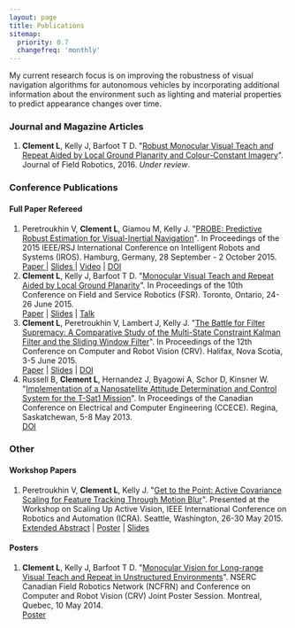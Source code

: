 ```yaml
---
layout: page
title: Publications
sitemap:
  priority: 0.7
  changefreq: 'monthly'
---
```


My current research focus is on improving the robustness of visual navigation algorithms for autonomous vehicles by incorporating additional information about the environment such as lighting and material properties to predict appearance changes over time.

<h3>Journal and Magazine Articles</h3>
<div class="pub-list"> <ol>

<li> <b>Clement L</b>, Kelly J, Barfoot T D. "<u>Robust Monocular Visual Teach and Repeat Aided by Local Ground Planarity and Colour-Constant Imagery</u>". Journal of Field Robotics, 2016. <i>Under review</i>.
</li>

</ol> </div>

<h3>Conference Publications</h3>
<h4>Full Paper Refereed</h4>
<div class="pub-list"> <ol>

<li> Peretroukhin V, <b>Clement L</b>, Giamou M, Kelly J. "<u>PROBE: Predictive Robust Estimation for Visual-Inertial Navigation</u>". In Proceedings of the 2015 IEEE/RSJ International Conference on Intelligent Robots and Systems (IROS). Hamburg, Germany, 28 September - 2 October 2015. <br/>
<a href="{{ site.url }}/assets/docs/iros2015_PROBE_paper.pdf"><i class="fa fa-file-text-o fa-fw"></i> Paper </a>
| <a href="http://valentinp.com/assets/research_material/IROS2015-Peretroukhin-PROBE-Presentation.pdf"><i class="fa fa-desktop fa-fw"></i> Slides </a>
| <a href="https://youtu.be/0YmdVJ0Be3Q"><i class="fa fa-film fa-fw"></i> Video</a>
| <a href="http://dx.doi.org/10.1109/IROS.2015.7353890"><i class="fa fa-external-link fa-fw"></i> DOI</a>
</li>

<li> <b>Clement L</b>, Kelly J, Barfoot T D. "<u>Monocular Visual Teach and Repeat Aided by Local Ground Planarity</u>". In Proceedings of the 10th Conference on Field and Service Robotics (FSR). Toronto, Ontario, 24-26 June 2015.<br/>
<a href="{{ site.url }}/assets/docs/fsr2015_monoVTR_paper.pdf"><i class="fa fa-file-text-o fa-fw"></i> Paper</a>
| <a href="{{ site.url }}/assets/docs/fsr2015_monoVTR_slides.pdf"><i class="fa fa-desktop fa-fw"></i> Slides</a>
| <a href="https://youtu.be/FU6KeWgwrZ4"><i class="fa fa-film fa-fw"></i> Talk</a>
</li>

<li> <b>Clement L</b>, Peretroukhin V, Lambert J, Kelly J. "<u>The Battle for Filter Supremacy: A Comparative Study of the Multi-State Constraint Kalman Filter and the Sliding Window Filter</u>". In Proceedings of the 12th Conference on Computer and Robot Vision (CRV). Halifax, Nova Scotia, 3-5 June 2015.<br/>
<a href="{{ site.url }}/assets/docs/crv2015_battle_paper.pdf"><i class="fa fa-file-text-o fa-fw"></i> Paper</a>
| <a href="{{ site.url }}/assets/docs/crv2015_battle_slides.pdf"><i class="fa fa-desktop fa-fw"></i> Slides</a>
| <a href="http://dx.doi.org/10.1109/CRV.2015.11"><i class="fa fa-external-link fa-fw"></i> DOI</a>
</li>

<li> Russell B, <b>Clement L</b>, Hernandez J, Byagowi A, Schor D, Kinsner W. "<u>Implementation of a Nanosatellite Attitude Determination and Control System for the T-Sat1 Mission</u>". In Proceedings of the Canadian Conference on Electrical and Computer Engineering (CCECE). Regina, Saskatchewan, 5-8 May 2013. <br/>
<a href="http://dx.doi.org/10.1109/CCECE.2013.6567796"><i class="fa fa-external-link fa-fw"></i> DOI</a>
</li>

</ol> </div>

<h3>Other</h3>
<h4>Workshop Papers</h4>
<div class="pub-list"> <ol>

<li> Peretroukhin V, <b>Clement L</b>, Kelly J. "<u>Get to the Point: Active Covariance Scaling for Feature Tracking Through Motion Blur</u>". Presented at the Workshop on Scaling Up Active Vision, IEEE International Conference on Robotics and Automation (ICRA). Seattle, Washington, 26-30 May 2015.<br/>
<a href="{{ site.url }}/assets/docs/icra2015_blur_abstract.pdf"><i class="fa fa-file-text-o fa-fw"></i> Extended Abstract</a>
| <a href="{{ site.url }}/assets/docs/icra2015_blur_poster.pdf"><i class="fa fa-image fa-fw"></i> Poster</a>
| <a href="{{ site.url }}/assets/docs/icra2015_blur_slides.pdf"><i class="fa fa-desktop fa-fw"></i> Slides</a>
</li>

</ol> </div>

<h4>Posters</h4>
<div class="pub-list"> <ol>

<li> <b>Clement L</b>, Kelly J, Barfoot T D. "<u>Monocular Vision for Long-range Visual Teach and Repeat in Unstructured Environments</u>". NSERC Canadian Field Robotics Network (NCFRN) and Conference on Computer and Robot Vision (CRV) Joint Poster Session. Montreal, Quebec, 10 May 2014.<br/>
<a href="{{ site.url }}/assets/docs/ncfrn2014_monoVTR_poster.pdf"><i class="fa fa-image fa-fw"></i> Poster</a>
</li>

</ol> </div>


<!-- ## On The Side
<ul>

<li> <b>Director of Finance, <a href="http://seds.ca">SEDS-Canada</a></b>. SEDS-Canada is the Canadian branch of Students for the Exploration and Development of Space (SEDS), an international group of student-run organizations dedicated to promoting public interest in space. </li>

</ul> -->
